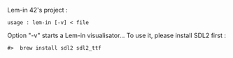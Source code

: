 Lem-in 42's project :

	usage : lem-in [-v] < file

Option "-v" starts a Lem-in visualisator...
To use it, please install SDL2 first :

	#>	brew install sdl2 sdl2_ttf
